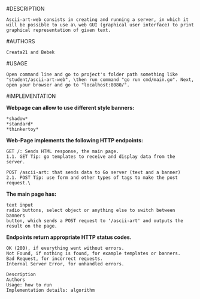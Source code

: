 #DESCRIPTION

    Ascii-art-web consists in creating and running a server, in which it will be possible to use a\ web GUI (graphical user interface) to print graphical representation of given text.

#AUTHORS

    Creata21 and Bebek

#USAGE

    Open command line and go to project's folder path something like "student/ascii-art-web", \then run command "go run cmd/main.go". Next, open your browser and go to "localhost:8080/". 

#iMPLEMENTATION

**Webpage can allow to use different style banners:**

    *shadow*
    *standard*
    *thinkertoy*

**Web-Page implements the following HTTP endpoints:**

    GET /: Sends HTML response, the main page.
    1.1. GET Tip: go templates to receive and display data from the server.

    POST /ascii-art: that sends data to Go server (text and a banner)
    2.1. POST Tip: use form and other types of tags to make the post request.\


**The main page has:**

    text input
    radio buttons, select object or anything else to switch between banners
    button, which sends a POST request to '/ascii-art' and outputs the result on the page.


**Endpoints return appropriate HTTP status codes.**

    OK (200), if everything went without errors.
    Not Found, if nothing is found, for example templates or banners.
    Bad Request, for incorrect requests.
    Internal Server Error, for unhandled errors.

    Description
    Authors
    Usage: how to run
    Implementation details: algorithm
